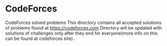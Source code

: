 # CodeForces
CodeForces solved problems
This directory contains all accepted solutions of problems found at https://codeforces.com
Directory will be updated with solutions of challenges only after they end for everyone(more info 
on this can be found at codeforces site).
